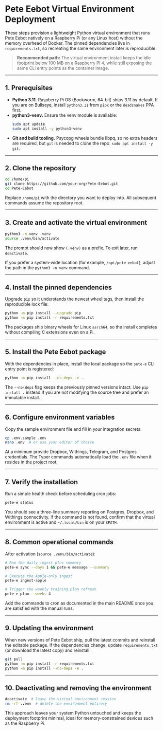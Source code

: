# Pete Eebot Virtual Environment Deployment

These steps provision a lightweight Python virtual environment that runs Pete Eebot natively on a Raspberry Pi (or any Linux host) without the memory overhead of Docker. The pinned dependencies live in `requirements.txt`, so recreating the same environment later is reproducible.

> **Recommended path:** The virtual environment install keeps the idle footprint below 100 MB on a Raspberry Pi 4, while still exposing the same CLI entry points as the container image.

---

## 1. Prerequisites

* **Python 3.11.** Raspberry Pi OS (Bookworm, 64-bit) ships 3.11 by default. If you are on Bullseye, install `python3.11` from `pipx` or the `deadsnakes` PPA first.
* **python3-venv.** Ensure the venv module is available:
  ```bash
  sudo apt update
  sudo apt install -y python3-venv
  ```
* **Git and build tooling.** Psycopg wheels bundle libpq, so no extra headers are required, but `git` is needed to clone the repo: `sudo apt install -y git`.

---

## 2. Clone the repository

```bash
cd /home/pi
git clone https://github.com/your-org/Pete-Eebot.git
cd Pete-Eebot
```

Replace `/home/pi` with the directory you want to deploy into. All subsequent commands assume the repository root.

---

## 3. Create and activate the virtual environment

```bash
python3 -m venv .venv
source .venv/bin/activate
```

The prompt should now show `(.venv)` as a prefix. To exit later, run `deactivate`.

If you prefer a system-wide location (for example, `/opt/pete-eebot`), adjust the path in the `python3 -m venv` command.

---

## 4. Install the pinned dependencies

Upgrade `pip` so it understands the newest wheel tags, then install the reproducible lock file:

```bash
python -m pip install --upgrade pip
python -m pip install -r requirements.txt
```

The packages ship binary wheels for Linux `aarch64`, so the install completes without compiling C extensions even on a Pi.

---

## 5. Install the Pete Eebot package

With the dependencies in place, install the local package so the `pete-e` CLI entry point is registered:

```bash
python -m pip install --no-deps -e .
```

The `--no-deps` flag keeps the previously pinned versions intact. Use `pip install .` instead if you are not modifying the source tree and prefer an immutable install.

---

## 6. Configure environment variables

Copy the sample environment file and fill in your integration secrets:

```bash
cp .env.sample .env
nano .env  # or use your editor of choice
```

At a minimum provide Dropbox, Withings, Telegram, and Postgres credentials. The Typer commands automatically load the `.env` file when it resides in the project root.

---

## 7. Verify the installation

Run a simple health check before scheduling cron jobs:

```bash
pete-e status
```

You should see a three-line summary reporting on Postgres, Dropbox, and Withings connectivity. If the command is not found, confirm that the virtual environment is active and `~/.local/bin` is on your `$PATH`.

---

## 8. Common operational commands

After activation (`source .venv/bin/activate`):

```bash
# Run the daily ingest plus summary
pete-e sync --days 1 && pete-e message --summary

# Execute the Apple-only ingest
pete-e ingest-apple

# Trigger the weekly training plan refresh
pete-e plan --weeks 4
```

Add the commands to cron as documented in the main README once you are satisfied with the manual runs.

---

## 9. Updating the environment

When new versions of Pete Eebot ship, pull the latest commits and reinstall the editable package. If the dependencies change, update `requirements.txt` (or download the latest copy) and reinstall:

```bash
git pull
python -m pip install -r requirements.txt
python -m pip install --no-deps -e .
```

---

## 10. Deactivating and removing the environment

```bash
deactivate  # leave the virtual environment session
rm -rf .venv  # delete the environment entirely
```

This approach leaves your system Python untouched and keeps the deployment footprint minimal, ideal for memory-constrained devices such as the Raspberry Pi.
